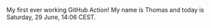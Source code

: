 My first ever working GitHub Action!
My name is Thomas and today is Saturday, 29 June, 14:06 CEST. 
